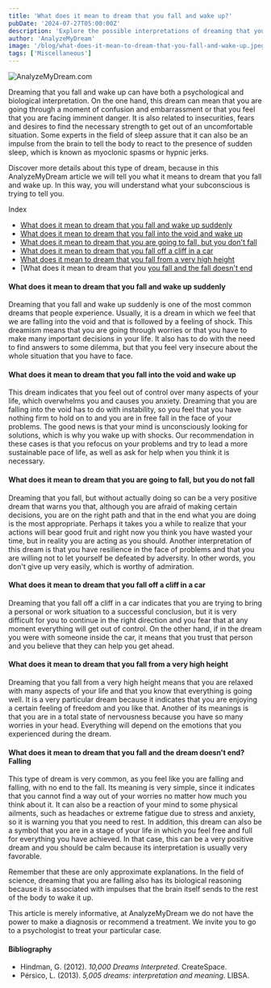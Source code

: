 ```yaml
---
title: 'What does it mean to dream that you fall and wake up?'
pubDate: '2024-07-27T05:00:00Z'
description: 'Explore the possible interpretations of dreaming that you fall and wake up, from confusion and embarrassment to myoclonic jerks.'
author: 'AnalyzeMyDream'
image: '/blog/what-does-it-mean-to-dream-that-you-fall-and-wake-up.jpeg'
tags: ['Miscellaneous']
---
```


![AnalyzeMyDream.com](/blog/what-does-it-mean-to-dream-that-you-fall-and-wake-up.jpeg)

Dreaming that you fall and wake up can have both a psychological and biological interpretation. On the one hand, this dream can mean that you are going through a moment of confusion and embarrassment or that you feel that you are facing imminent danger. It is also related to insecurities, fears and desires to find the necessary strength to get out of an uncomfortable situation. Some experts in the field of sleep assure that it can also be an impulse from the brain to tell the body to react to the presence of sudden sleep, which is known as myoclonic spasms or hypnic jerks.

Discover more details about this type of dream, because in this AnalyzeMyDream article we will tell you what it means to dream that you fall and wake up. In this way, you will understand what your subconscious is trying to tell you.

Index

- [What does it mean to dream that you fall and wake up suddenly](#what-does-it-mean-to-dream-that-you-fall-and-wake-up-suddenly)
- [What does it mean to dream that you fall into the void and wake up](#what-does-it-mean-to-dream-that-you-fall-into-the-void-and-wake-up)
- [What does it mean to dream that you are going to fall, but you don't fall](#what-does-it-mean-to-dream-that-you-are-going-to-fall-but-you-don't-fall)
- [What does it mean to dream that you fall off a cliff in a car](#what-does-it-mean-to-dream-that-you-fall-off-a-cliff-in-a-car)
- [What does it mean to dream that you fall from a very high height](#what-does-it-mean-to-dream-that-you-fall-from-a-very-high-height)
- [What does it mean to dream that you [you fall and the fall doesn't end](#what-does-it-mean-to-dream-that-you-fall-and-the-fall-doesn't-end)

#### What does it mean to dream that you fall and wake up suddenly

Dreaming that you fall and wake up suddenly is one of the most common dreams that people experience. Usually, it is a dream in which we feel that we are falling into the void and that is followed by a feeling of shock. This dreamism means that you are going through worries or that you have to make many important decisions in your life. It also has to do with the need to find answers to some dilemma, but that you feel very insecure about the whole situation that you have to face. 

#### What does it mean to dream that you fall into the void and wake up

This dream indicates that you feel out of control over many aspects of your life, which overwhelms you and causes you anxiety. Dreaming that you are falling into the void has to do with instability, so you feel that you have nothing firm to hold on to and you are in free fall in the face of your problems. The good news is that your mind is unconsciously looking for solutions, which is why you wake up with shocks. Our recommendation in these cases is that you refocus on your problems and try to lead a more sustainable pace of life, as well as ask for help when you think it is necessary.

#### What does it mean to dream that you are going to fall, but you do not fall

Dreaming that you fall, but without actually doing so can be a very positive dream that warns you that, although you are afraid of making certain decisions, you are on the right path and that in the end what you are doing is the most appropriate. Perhaps it takes you a while to realize that your actions will bear good fruit and right now you think you have wasted your time, but in reality you are acting as you should. Another interpretation of this dream is that you have resilience in the face of problems and that you are willing not to let yourself be defeated by adversity. In other words, you don't give up very easily, which is worthy of admiration.

#### What does it mean to dream that you fall off a cliff in a car

Dreaming that you fall off a cliff in a car indicates that you are trying to bring a personal or work situation to a successful conclusion, but it is very difficult for you to continue in the right direction and you fear that at any moment everything will get out of control. On the other hand, if in the dream you were with someone inside the car, it means that you trust that person and you believe that they can help you get ahead.

#### What does it mean to dream that you fall from a very high height

Dreaming that you fall from a very high height means that you are relaxed with many aspects of your life and that you know that everything is going well. It is a very particular dream because it indicates that you are enjoying a certain feeling of freedom and you like that. Another of its meanings is that you are in a total state of nervousness because you have so many worries in your head. Everything will depend on the emotions that you experienced during the dream.

#### What does it mean to dream that you fall and the dream doesn't end?Falling

This type of dream is very common, as you feel like you are falling and falling, with no end to the fall. Its meaning is very simple, since it indicates that you cannot find a way out of your worries no matter how much you think about it. It can also be a reaction of your mind to some physical ailments, such as headaches or extreme fatigue due to stress and anxiety, so it is warning you that you need to rest. In addition, this dream can also be a symbol that you are in a stage of your life in which you feel free and full for everything you have achieved. In that case, this can be a very positive dream and you should be calm because its interpretation is usually very favorable.

Remember that these are only approximate explanations. In the field of science, dreaming that you are falling also has its biological reasoning because it is associated with impulses that the brain itself sends to the rest of the body to wake it up.

This article is merely informative, at AnalyzeMyDream we do not have the power to make a diagnosis or recommend a treatment. We invite you to go to a psychologist to treat your particular case.

#### Bibliography

- Hindman, G. (2012). *10,000 Dreams Interpreted*. CreateSpace.
- Pérsico, L. (2013). *5,005 dreams: interpretation and meaning*. LIBSA.